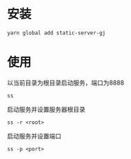 # 安装
`yarn global add static-server-gj`
# 使用
以当前目录为根目录启动服务，端口为8888

`ss`

启动服务并设置服务器根目录

`ss -r <root>`

启动服务并设置端口

`ss -p <port>`
